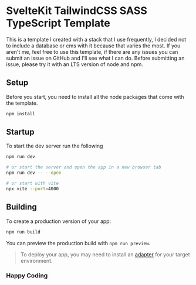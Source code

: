 # SvelteKit TailwindCSS SASS TypeScript Template

This is a template I created with a stack that I use frequently, I decided not to include a database or cms
with it because that varies the most. If you aren't me, feel free to use this template, if there are any issues
you can submit an issue on GitHub and I'll see what I can do. Before submitting an issue, please try it with an
LTS version of node and npm.

## Setup

Before you start, you need to install all the node packages that come with the template.
```bash
npm install
```

## Startup

To start the dev server run the following
```bash
npm run dev

# or start the server and open the app in a new browser tab
npm run dev -- --open

# or start with vite
npx vite --port=4000
```

## Building

To create a production version of your app:

```bash
npm run build
```

You can preview the production build with `npm run preview`.

> To deploy your app, you may need to install an [adapter](https://kit.svelte.dev/docs/adapters) for your target environment.

### Happy Coding
